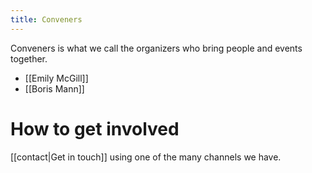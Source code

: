 ```yaml
---
title: Conveners
---
```


Conveners is what we call the organizers who bring people and events together.

* [[Emily McGill]]
* [[Boris Mann]]

# How to get involved

[[contact|Get in touch]] using one of the many channels we have.